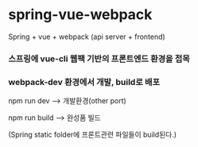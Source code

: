 # spring-vue-webpack

Spring + vue + webpack (api server + frontend)

### 스프링에 vue-cli 웹팩 기반의 프론트엔드 환경을 접목
### webpack-dev 환경에서 개발, build로 배포 

npm run dev --> 개발환경(other port)

npm run build --> 완성품 빌드

(Spring static folder에 프론트관련 파일들이 build된다.)
